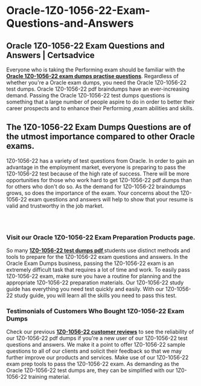# Oracle-1Z0-1056-22-Exam-Questions-and-Answers
<h2><strong>Oracle 1Z0-1056-22 Exam Questions and Answers | Certsadvice</strong></h2> <p>Everyone who is taking the Performing exam should be familiar with the <a href="http://www.certsadvice.com/oracle/1z0-1056-22-practice-questions"><strong>Oracle 1Z0-1056-22 exam dumps practise questions</strong></a>. Regardless of whether you&#39;re a Oracle exam dumps, you need the Oracle 1Z0-1056-22 test dumps. Oracle 1Z0-1056-22 pdf braindumps have an ever-increasing demand. Passing the Oracle 1Z0-1056-22 test dumps questions is something that a large number of people aspire to do in order to better their career prospects and to enhance their Performing ,exam abilities and skills.</p> <h2><strong>The 1Z0-1056-22 Exam Dumps Questions are of the utmost importance compared to other Oracle exams.</strong></h2> <p>1Z0-1056-22 has a variety of test questions from Oracle. In order to gain an advantage in the employment market, everyone is preparing to pass the 1Z0-1056-22 test because of the high rate of success. There will be more opportunities for those who work hard to get 1Z0-1056-22 pdf dumps than for others who don&#39;t do so. As the demand for 1Z0-1056-22 braindumps grows, so does the importance of the exam. Your concerns about the 1Z0-1056-22 exam questions and answers will help to show that your resume is valid and trustworthy in the job market.</p> <p><a href="http://www.certsadvice.com/oracle/1z0-1056-22-practice-questions" style="display: block; padding: 1em 0; text-align: center; "><img alt="" src="https://1.bp.blogspot.com/-RUOr8Wn-CRk/YUYAxC8kcHI/AAAAAAAAAnw/F7BbdI3tw8QDj5z8iX0vQAioQzKiUxduwCLcBGAsYHQ/s0/unnamed.jpg" /></a></p> <h3><strong>Visit our Oracle 1Z0-1056-22 Exam Preparation Products page.</strong></h3> <p>So many <a href="http://www.certsadvice.com/oracle/1z0-1056-22-practice-questions"><strong>1Z0-1056-22 test dumps pdf </strong></a>students use distinct methods and tools to prepare for the 1Z0-1056-22 exam questions and answers. In the Oracle Exam Dumps business, passing the 1Z0-1056-22 exam is an extremely difficult task that requires a lot of time and work. To easily pass 1Z0-1056-22 exam, make sure you have a routine for planning and the appropriate 1Z0-1056-22 preparation materials. Our 1Z0-1056-22 study guide has everything you need test quickly and easily. With our 1Z0-1056-22 study guide, you will learn all the skills you need to pass this test.</p> <h3><strong>Testimonials of Customers Who Bought 1Z0-1056-22 Exam Dumps</strong></h3> <p>Check our previous <a href="http://www.certsadvice.com/oracle/1z0-1056-22-practice-questions"><strong>1Z0-1056-22 customer reviews</strong></a> to see the reliability of our 1Z0-1056-22 pdf dumps if you&#39;re a new user of our 1Z0-1056-22 test questions and answers. We make it a point to offer 1Z0-1056-22 sample questions to all of our clients and solicit their feedback so that we may further improve our products and services. Make use of our 1Z0-1056-22 exam prep tools to pass the 1Z0-1056-22 exam. As demanding as the Oracle 1Z0-1056-22 test dumps are, they can be simplified with our 1Z0-1056-22 training material.</p>
